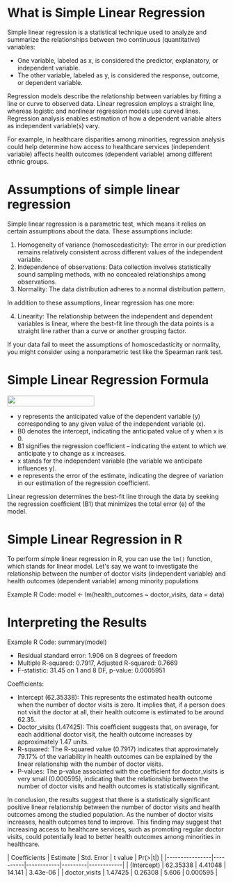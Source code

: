 # What is Simple Linear Regression

Simple linear regression is a statistical technique used to analyze and summarize the relationships between two continuous (quantitative) variables:

* One variable, labeled as x, is considered the predictor, explanatory, or independent variable.
* The other variable, labeled as y, is considered the response, outcome, or dependent variable.

Regression models describe the relationship between variables by fitting a line or curve to observed data. Linear regression employs a straight line, whereas logistic and nonlinear regression models use curved lines. Regression analysis enables estimation of how a dependent variable alters as independent variable(s) vary.

For example, in healthcare disparities among minorities, regression analysis could help determine how access to healthcare services (independent variable) affects health outcomes (dependent variable) among different ethnic groups.

# Assumptions of simple linear regression
Simple linear regression is a parametric test, which means it relies on certain assumptions about the data. These assumptions include:

1. Homogeneity of variance (homoscedasticity): The error in our prediction remains relatively consistent across different values of the independent variable.
2. Independence of observations: Data collection involves statistically sound sampling methods, with no concealed relationships among observations.
3. Normality: The data distribution adheres to a normal distribution pattern.

In addition to these assumptions, linear regression has one more:

4. Linearity: The relationship between the independent and dependent variables is linear, where the best-fit line through the data points is a straight line rather than a curve or another grouping factor.

If your data fail to meet the assumptions of homoscedasticity or normality, you might consider using a nonparametric test like the Spearman rank test.

# Simple Linear Regression Formula
<img src="https://www.scribbr.com/wp-content/ql-cache/quicklatex.com-24c2acc90e12e44ba70f7cae7508ae7e_l3.png" width="200" height="25">

* y represents the anticipated value of the dependent variable (y) corresponding to any given value of the independent variable (x).
* B0 denotes the intercept, indicating the anticipated value of y when x is 0.
* B1 signifies the regression coefficient – indicating the extent to which we anticipate y to change as x increases.
* x stands for the independent variable (the variable we anticipate influences y).
* e represents the error of the estimate, indicating the degree of variation in our estimation of the regression coefficient.
  
Linear regression determines the best-fit line through the data by seeking the regression coefficient (B1) that minimizes the total error (e) of the model.

# Simple Linear Regression in R

To perform simple linear regression in R, you can use the `lm()` function, which stands for linear model. Let's say we want to investigate the relationship between the number of doctor visits (independent variable) and health outcomes (dependent variable) among minority populations

Example R Code: model <- lm(health_outcomes ~ doctor_visits, data = data)

# Interpreting the Results
Example R Code: summary(model)



- Residual standard error: 1.906 on 8 degrees of freedom
- Multiple R-squared: 0.7917, Adjusted R-squared: 0.7669
- F-statistic: 31.45 on 1 and 8 DF, p-value: 0.0005951

Coefficients:

* Intercept (62.35338): This represents the estimated health outcome when the number of doctor visits is zero. It implies that, if a person does not visit the doctor at all, their health outcome is estimated to be around 62.35.
* Doctor_visits (1.47425): This coefficient suggests that, on average, for each additional doctor visit, the health outcome increases by approximately 1.47 units.
* R-squared: The R-squared value (0.7917) indicates that approximately 79.17% of the variability in health outcomes can be explained by the linear relationship with the number of doctor visits.
* P-values: The p-value associated with the coefficient for doctor_visits is very small (0.000595), indicating that the relationship between the number of doctor visits and health outcomes is statistically significant.

In conclusion, the results suggest that there is a statistically significant positive linear relationship between the number of doctor visits and health outcomes among the studied population. As the number of doctor visits increases, health outcomes tend to improve. This finding may suggest that increasing access to healthcare services, such as promoting regular doctor visits, could potentially lead to better health outcomes among minorities in healthcare.



| Coefficients   | Estimate | Std. Error | t value | Pr(>|t|)   |
|----------------|----------|------------|---------|------------|
| (Intercept)    | 62.35338 | 4.41048    | 14.141  | 3.43e-06   |
| doctor_visits  | 1.47425  | 0.26308    | 5.606   | 0.000595   |
